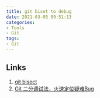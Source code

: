 ```yaml
---
title: git biset to debug
date: 2021-03-05 09:51:13
categories:
- Tools
- Git
tags:
- Git
---
```




## Links
1. [git bisect](https://git-scm.com/docs/git-bisect)
1. [Git 二分调试法，火速定位疑难Bug](https://juejin.cn/post/6844903537860673544)
